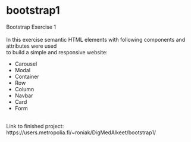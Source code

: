 ﻿# bootstrap1
Bootstrap Exercise 1</br></br>
In this exercise semantic HTML elements with following components and attributes were used </br> 
to build a simple and responsive website:</br>
<ul>
  <li>Carousel</li>
  <li>Modal</li>
  <li>Container</li>
  <li>Row</li>
  <li>Column</li>
  <li>Navbar</li>
  <li>Card</li>
  <li>Form</li>
</ul></br>
Link to finished project: https://users.metropolia.fi/~roniak/DigMedAlkeet/bootstrap1/
